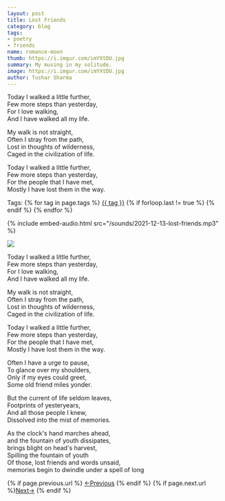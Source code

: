 ```yaml
---
layout: post
title: Lost Friends
category: blog
tags: 
- poetry
- friends
name: romance-moon
thumb: https://i.imgur.com/imYXtDU.jpg
summary: My musing in my solitude.
image: https://i.imgur.com/imYXtDU.jpg
author: Tushar Sharma
---
```


<p>
Today I walked a little further,<br>
Few more steps than yesterday,<br>
For I love walking,<br>
And I have walked all my life.<br>
</p>

My walk is not straight,<br>
Often I stray from the path,<br>
Lost in thoughts of wilderness,<br>
Caged in the civilization of life.

Today I walked a little further,<br>
Few more steps than yesterday,<br>
For the people that I have met,<br>
Mostly I have lost them in the way.<!-- truncate_here -->

<p>Tags: {% for tag in page.tags %} <a class="mytag" href="/tag/{{ tag }}" title="View posts tagged with &quot;{{ tag }}&quot;">{{ tag }}</a>  {% if forloop.last != true %} {% endif %} {% endfor %} </p>

{% include embed-audio.html src="/sounds/2021-12-13-lost-friends.mp3" %}<br>
<!--begin_of_post -->

<p>
 <img src="https://i.imgur.com/imYXtDU.jpg"  /> 
</p> 


Today I walked a little further,<br>
Few more steps than yesterday,<br>
For I love walking,<br>
And I have walked all my life.<br>

My walk is not straight,<br>
Often I stray from the path,<br>
Lost in thoughts of wilderness,<br>
Caged in the civilization of life.<br>

Today I walked a little further,<br>
Few more steps than yesterday,<br>
For the people that I have met,<br>
Mostly I have lost them in the way.<br>

Often I have a urge to pause,<br>
To glance over my shoulders,<br>
Only if my eyes could greet,<br>
Some old friend miles yonder.<br>

But the current of life seldom leaves,<br>
Footprints of yesteryears,<br>
And all those people I knew,<br>
Dissolved into the mist of memories.<br>

As the clock's hand marches ahead,<br>
and the fountain of youth dissipates, <br>
brings blight on head's harvest,<br>
Spilling the fountain of youth<br>
Of those, lost friends and words unsaid,<br>
memories begin to dwindle under a spell of long  <br>

<!--end_of_post -->
<nav class="pagination clear" style="padding-bottom:20px;">
{% if page.previous.url %} <a class="prev-item" href="{{page.previous.url}}" title="Previous Post: {{page.previous.title}}">&larr;Previous</a>   {% endif %}  {% if page.next.url %}<a class="next-item" href="{{page.next.url}}" title="Next Post: {{page.next.title}}">Next&rarr;</a>         {% endif %}
</nav>